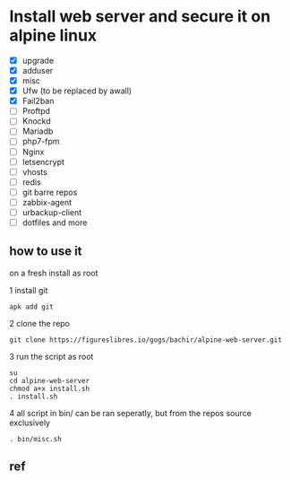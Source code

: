 # Install web server and secure it on alpine linux

- [x] upgrade
- [x] adduser
- [x] misc
- [x] Ufw (to be replaced by awall)
- [x] Fail2ban
- [ ] Proftpd
- [ ] Knockd
- [ ] Mariadb
- [ ] php7-fpm
- [ ] Nginx
- [ ] letsencrypt
- [ ] vhosts
- [ ] redis
- [ ] git barre repos
- [ ] zabbix-agent
- [ ] urbackup-client
- [ ] dotfiles and more

## how to use it
on a fresh install
as root

1 install git
```
apk add git
```

2 clone the repo
```
git clone https://figureslibres.io/gogs/bachir/alpine-web-server.git
```

3 run the script as root
```
su
cd alpine-web-server
chmod a+x install.sh
. install.sh

```
4 all script in bin/ can be ran seperatly, but from the repos source exclusively
```
. bin/misc.sh
```

## ref
